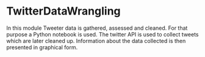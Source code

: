 # TwitterDataWrangling
In this module Tweeter data is  gathered, assessed and cleaned. For that purpose a Python notebook is used. The twitter API is used to collect tweets which are later cleaned up. Information about the  data collected is then presented in graphical form.
